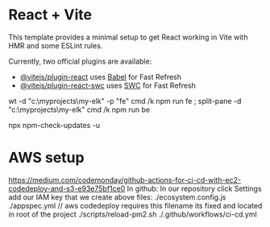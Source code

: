 # React + Vite

This template provides a minimal setup to get React working in Vite with HMR and some ESLint rules.

Currently, two official plugins are available:

- [@vitejs/plugin-react](https://github.com/vitejs/vite-plugin-react/blob/main/packages/plugin-react/README.md) uses [Babel](https://babeljs.io/) for Fast Refresh
- [@vitejs/plugin-react-swc](https://github.com/vitejs/vite-plugin-react-swc) uses [SWC](https://swc.rs/) for Fast Refresh


wt -d "c:\myprojects\my-elk" -p "fe" cmd /k npm run fe ; split-pane -d "c:\myprojects\my-elk" cmd /k npm run be

 npx npm-check-updates -u


# AWS setup
https://medium.com/codemonday/github-actions-for-ci-cd-with-ec2-codedeploy-and-s3-e93e75bf1ce0
In github: In our repository click Settings add our IAM key that we create above
files: 
  ./ecosystem.config.js
  ./appspec.yml  // aws codedeploy requires this filename its fixed and located in root of the project
  ./scripts/reload-pm2.sh
  ./.github/workflows/ci-cd.yml